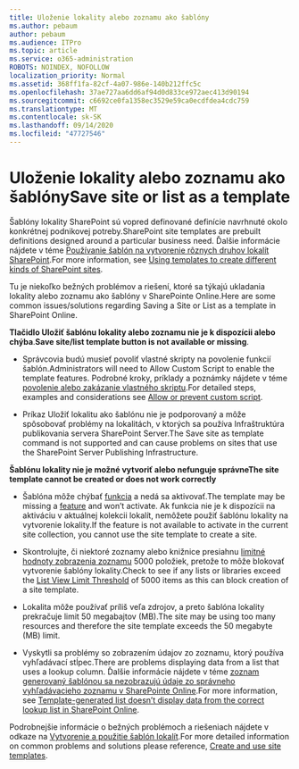 ```yaml
---
title: Uloženie lokality alebo zoznamu ako šablóny
ms.author: pebaum
author: pebaum
ms.audience: ITPro
ms.topic: article
ms.service: o365-administration
ROBOTS: NOINDEX, NOFOLLOW
localization_priority: Normal
ms.assetid: 368ff1fa-82cf-4a07-986e-140b212ffc5c
ms.openlocfilehash: 37ae727aa6dd6af94d0d833ce972aec413d90194
ms.sourcegitcommit: c6692ce0fa1358ec3529e59ca0ecdfdea4cdc759
ms.translationtype: MT
ms.contentlocale: sk-SK
ms.lasthandoff: 09/14/2020
ms.locfileid: "47727546"
---
```

# <a name="save-site-or-list-as-a-template"></a><span data-ttu-id="8f6f5-102">Uloženie lokality alebo zoznamu ako šablóny</span><span class="sxs-lookup"><span data-stu-id="8f6f5-102">Save site or list as a template</span></span>

<span data-ttu-id="8f6f5-103">Šablóny lokality SharePoint sú vopred definované definície navrhnuté okolo konkrétnej podnikovej potreby.</span><span class="sxs-lookup"><span data-stu-id="8f6f5-103">SharePoint site templates are prebuilt definitions designed around a particular business need.</span></span> <span data-ttu-id="8f6f5-104">Ďalšie informácie nájdete v téme [Používanie šablón na vytvorenie rôznych druhov lokalít SharePoint](https://support.office.com/article/using-templates-to-create-different-kinds-of-sharepoint-sites-449eccec-ff99-4cf3-b62e-dcfee37e8da4).</span><span class="sxs-lookup"><span data-stu-id="8f6f5-104">For more information, see [Using templates to create different kinds of SharePoint sites](https://support.office.com/article/using-templates-to-create-different-kinds-of-sharepoint-sites-449eccec-ff99-4cf3-b62e-dcfee37e8da4).</span></span>

<span data-ttu-id="8f6f5-105">Tu je niekoľko bežných problémov a riešení, ktoré sa týkajú ukladania lokality alebo zoznamu ako šablóny v SharePointe Online.</span><span class="sxs-lookup"><span data-stu-id="8f6f5-105">Here are some common issues/solutions regarding Saving a Site or List as a template in SharePoint Online.</span></span>

<span data-ttu-id="8f6f5-106">**Tlačidlo Uložiť šablónu lokality alebo zoznamu nie je k dispozícii alebo chýba**.</span><span class="sxs-lookup"><span data-stu-id="8f6f5-106">**Save site/list template button is not available or missing**.</span></span> 

- <span data-ttu-id="8f6f5-107">Správcovia budú musieť povoliť vlastné skripty na povolenie funkcií šablón.</span><span class="sxs-lookup"><span data-stu-id="8f6f5-107">Administrators will need to Allow Custom Script to enable the template features.</span></span> <span data-ttu-id="8f6f5-108">Podrobné kroky, príklady a poznámky nájdete v téme [povolenie alebo zakázanie vlastného skriptu](https://docs.microsoft.com/sharepoint/allow-or-prevent-custom-script).</span><span class="sxs-lookup"><span data-stu-id="8f6f5-108">For detailed steps, examples and considerations see [Allow or prevent custom script](https://docs.microsoft.com/sharepoint/allow-or-prevent-custom-script).</span></span>


- <span data-ttu-id="8f6f5-109">Príkaz Uložiť lokalitu ako šablónu nie je podporovaný a môže spôsobovať problémy na lokalitách, v ktorých sa používa Infraštruktúra publikovania servera SharePoint Server.</span><span class="sxs-lookup"><span data-stu-id="8f6f5-109">The Save site as template command is not supported and can cause problems on sites that use the SharePoint Server Publishing Infrastructure.</span></span>


<span data-ttu-id="8f6f5-110">**Šablónu lokality nie je možné vytvoriť alebo nefunguje správne**</span><span class="sxs-lookup"><span data-stu-id="8f6f5-110">**The site template cannot be created or does not work correctly**</span></span>

- <span data-ttu-id="8f6f5-111">Šablóna môže chýbať [funkcia](https://social.technet.microsoft.com/wiki/contents/articles/14423.sharepoint-2013-existing-features-guid.aspx) a nedá sa aktivovať.</span><span class="sxs-lookup"><span data-stu-id="8f6f5-111">The template may be missing a [feature](https://social.technet.microsoft.com/wiki/contents/articles/14423.sharepoint-2013-existing-features-guid.aspx) and won’t activate.</span></span> <span data-ttu-id="8f6f5-112">Ak funkcia nie je k dispozícii na aktiváciu v aktuálnej kolekcii lokalít, nemôžete použiť šablónu lokality na vytvorenie lokality.</span><span class="sxs-lookup"><span data-stu-id="8f6f5-112">If the feature is not available to activate in the current site collection, you cannot use the site template to create a site.</span></span>


- <span data-ttu-id="8f6f5-113">Skontrolujte, či niektoré zoznamy alebo knižnice presiahnu [limitné hodnoty zobrazenia zoznamu](https://support.office.com/article/Manage-large-lists-and-libraries-in-SharePoint-B8588DAE-9387-48C2-9248-C24122F07C59) 5000 položiek, pretože to môže blokovať vytvorenie šablóny lokality.</span><span class="sxs-lookup"><span data-stu-id="8f6f5-113">Check to see if any lists or libraries exceed the [List View Limit Threshold](https://support.office.com/article/Manage-large-lists-and-libraries-in-SharePoint-B8588DAE-9387-48C2-9248-C24122F07C59) of 5000 items as this can block creation of a site template.</span></span>


- <span data-ttu-id="8f6f5-114">Lokalita môže používať príliš veľa zdrojov, a preto šablóna lokality prekračuje limit 50 megabajtov (MB).</span><span class="sxs-lookup"><span data-stu-id="8f6f5-114">The site may be using too many resources and therefore the site template exceeds the 50 megabyte (MB) limit.</span></span>


- <span data-ttu-id="8f6f5-115">Vyskytli sa problémy so zobrazením údajov zo zoznamu, ktorý používa vyhľadávací stĺpec.</span><span class="sxs-lookup"><span data-stu-id="8f6f5-115">There are problems displaying data from a list that uses a lookup column.</span></span> <span data-ttu-id="8f6f5-116">Ďalšie informácie nájdete v téme [zoznam generovaný šablónou sa nezobrazujú údaje zo správneho vyhľadávacieho zoznamu v SharePointe Online](https://docs.microsoft.com/sharepoint/support/lists-and-libraries/template-generated-list-incorrect-data).</span><span class="sxs-lookup"><span data-stu-id="8f6f5-116">For more information, see [Template-generated list doesn’t display data from the correct lookup list in SharePoint Online](https://docs.microsoft.com/sharepoint/support/lists-and-libraries/template-generated-list-incorrect-data).</span></span>


<span data-ttu-id="8f6f5-117">Podrobnejšie informácie o bežných problémoch a riešeniach nájdete v odkaze na [Vytvorenie a použitie šablón lokalít](https://support.office.com/article/Create-and-use-site-templates-60371B0F-00E0-4C49-A844-34759EBDD989).</span><span class="sxs-lookup"><span data-stu-id="8f6f5-117">For more detailed information on common problems and solutions please reference, [Create and use site templates](https://support.office.com/article/Create-and-use-site-templates-60371B0F-00E0-4C49-A844-34759EBDD989).</span></span>

